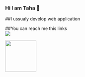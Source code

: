 ### Hi I am Taha 👋


##I ussualy develop web application

##You can reach me this links 
<br>
<img src="https://upload.wikimedia.org/wikipedia/commons/thumb/e/e9/Linkedin_icon.svg/2048px-Linkedin_icon.svg.png">


<a target="blank"><img align="center" src="https://media-exp1.licdn.com/dms/image/C4E03AQGpjzkwJ0P1Nw/profile-displayphoto-shrink_200_200/0/1633897429408?e=1660176000&v=beta&t=h0FAfAWj8fvsriOUhLbtWYj0__aeimTWyn6JVz7U34M" height="100" /></a>


